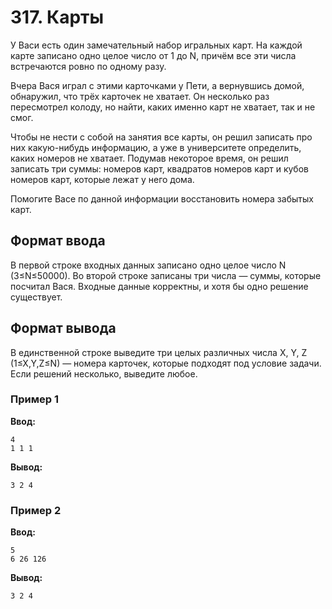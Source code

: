 # 317. Карты

У Васи есть один замечательный набор игральных карт. На каждой карте записано одно целое число от 1 до N, причём все эти числа встречаются ровно по одному разу.

Вчера Вася играл с этими карточками у Пети, а вернувшись домой, обнаружил, что трёх карточек не хватает. Он несколько раз пересмотрел колоду, но найти, каких именно карт не хватает, так и не смог.

Чтобы не нести с собой на занятия все карты, он решил записать про них какую-нибудь информацию, а уже в университете определить, каких номеров не хватает. Подумав некоторое время, он решил записать три суммы: номеров карт, квадратов номеров карт и кубов номеров карт, которые лежат у него дома.

Помогите Васе по данной информации восстановить номера забытых карт.

## Формат ввода

В первой строке входных данных записано одно целое число N (3≤N≤50000). Во второй строке записаны три числа — суммы, которые посчитал Вася. Входные данные корректны, и хотя бы одно решение существует.

## Формат вывода

В единственной строке выведите три целых различных числа X, Y, Z (1≤X,Y,Z≤N) — номера карточек, которые подходят под условие задачи. Если решений несколько, выведите любое.

### Пример 1

**Ввод:**
```
4
1 1 1
```

**Вывод:**
```
3 2 4
```
### Пример 2

**Ввод:**
```
5
6 26 126
```

**Вывод:**
```
3 2 4
```